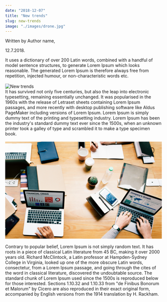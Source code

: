 ```yaml
---
date: "2018-12-07"
title: "New trends"
slug: new-trends
image: "./images/drone.jpg"
---
```


<!-- markdownlint-disable MD033 -->

<div id="blog-post-data-div">
    <p class="blog-post-author blog-post-text">Written by Author name,&nbsp;</p>
    <p class="blog-post-date blog-post-text"> 12.7.2018.</p>
</div>

It uses a dictionary of over 200 Latin words, combined with a handful of model sentence structures, to generate Lorem Ipsum which looks reasonable. The generated Lorem Ipsum is therefore always free from repetition, injected humour, or non-characteristic words etc.
<br/>
<br/>
<img src="./images/drone.jpg" alt="New   trends" />
<br/>
It has survived not only five centuries, but also the leap into electronic typesetting, remaining essentially unchanged. It was popularised in the 1960s with the release of Letraset sheets containing Lorem Ipsum passages, and more recently with desktop publishing software like Aldus PageMaker including versions of Lorem Ipsum. Lorem Ipsum is simply dummy text of the printing and typesetting industry. Lorem Ipsum has been the industry's standard dummy text ever since the 1500s, when an unknown printer took a galley of type and scrambled it to make a type specimen book.
<br/>
<br/>
<img src="./images/trends.jpg" alt="Title"/>
<br/>
<p class="last-p">
Contrary to popular belief, Lorem Ipsum is not simply random text. It has roots in a piece of classical Latin literature from 45 BC, making it over 2000 years old. Richard McClintock, a Latin professor at Hampden-Sydney College in Virginia, looked up one of the more obscure Latin words, consectetur, from a Lorem Ipsum passage, and going through the cites of the word in classical literature, discovered the undoubtable source.
The standard chunk of Lorem Ipsum used since the 1500s is reproduced below for those interested. Sections 1.10.32 and 1.10.33 from "de Finibus Bonorum et Malorum" by Cicero are also reproduced in their exact original form, accompanied by English versions from the 1914 translation by H. Rackham.
</p>